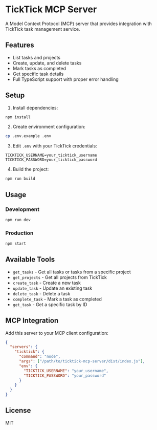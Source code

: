 # TickTick MCP Server

A Model Context Protocol (MCP) server that provides integration with TickTick task management service.

## Features

- List tasks and projects
- Create, update, and delete tasks
- Mark tasks as completed
- Get specific task details
- Full TypeScript support with proper error handling

## Setup

1. Install dependencies:
```bash
npm install
```

2. Create environment configuration:
```bash
cp .env.example .env
```

3. Edit `.env` with your TickTick credentials:
```
TICKTICK_USERNAME=your_ticktick_username
TICKTICK_PASSWORD=your_ticktick_password
```

4. Build the project:
```bash
npm run build
```

## Usage

### Development
```bash
npm run dev
```

### Production
```bash
npm start
```

## Available Tools

- `get_tasks` - Get all tasks or tasks from a specific project
- `get_projects` - Get all projects from TickTick
- `create_task` - Create a new task
- `update_task` - Update an existing task
- `delete_task` - Delete a task
- `complete_task` - Mark a task as completed
- `get_task` - Get a specific task by ID

## MCP Integration

Add this server to your MCP client configuration:

```json
{
  "servers": {
    "ticktick": {
      "command": "node",
      "args": ["/path/to/ticktick-mcp-server/dist/index.js"],
      "env": {
        "TICKTICK_USERNAME": "your_username",
        "TICKTICK_PASSWORD": "your_password"
      }
    }
  }
}
```

## License

MIT